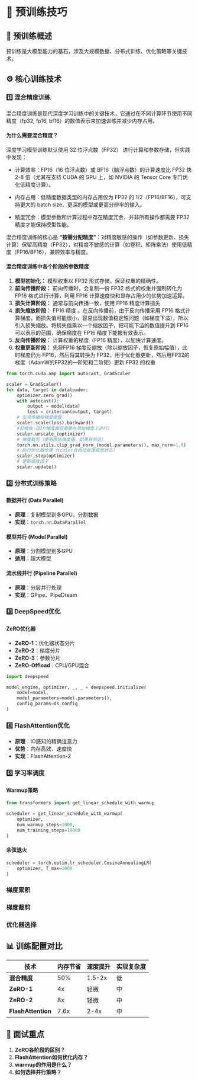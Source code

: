 # 🚀 预训练技巧

## 🎯 预训练概述
预训练是大模型能力的基石，涉及大规模数据、分布式训练、优化策略等关键技术。

## ⚙️ 核心训练技术

### 1️⃣ 混合精度训练

混合精度训练是现代深度学习训练中的关键技术，它通过在不同计算环节使用不同精度（fp32, fp16, bf16）的数值表示来加速训练并减少内存占用。

#### 为什么需要混合精度？

深度学习模型训练默认使用 32 位浮点数（FP32） 进行计算和参数存储，但实践中发现：

- 计算效率：FP16（16 位浮点数）或 BF16（脑浮点数）的计算速度比 FP32 快 2-8 倍（尤其在支持 CUDA 的 GPU 上，如 NVIDIA 的 Tensor Core 专门优化低精度计算）。
- 内存占用：低精度数据类型的内存占用仅为 FP32 的 1/2（FP16/BF16），可支持更大的 batch size、更深的模型或更高分辨率的输入。
  
- 精度冗余：模型参数和计算过程中存在精度冗余，并非所有操作都需要 FP32 精度才能保持模型性能。

混合精度训练的核心是 **“按需分配精度”**：对精度敏感的操作（如参数更新、损失计算）保留高精度（FP32），对精度不敏感的计算（如卷积、矩阵乘法）使用低精度（FP16/BF16），兼顾效率与精度。

#### 混合精度训练中各个阶段的参数精度

1. **模型初始化：** 模型权重以 FP32 形式存储，保证权重的精确性。
2. **前向传播阶段：** 前向传播时，会复制一份 FP32 格式的权重并强制转化为 FP16 格式进行计算，利用 FP16 计算速度快和显存占用少的优势加速运算。
3. **损失计算阶段：** 通常与前向传播一致，使用 FP16 精度计算损失
4. **损失缩放阶段：** FP16 精度 。在反向传播前，由于反向传播采用 FP16 格式计算梯度，而损失值可能很小，容易出现数值稳定性问题（如梯度下溢），所以引入损失缩放。将损失值乘以一个缩放因子，把可能下溢的数值提升到 FP16 可以表示的范围，确保梯度在 FP16 精度下能被有效表示。
5. **反向传播阶段：** 计算权重的梯度（FP16 精度），以加快计算速度。
6. **权重更新阶段：** 先将FP16 梯度反缩放（除以缩放因子，恢复原始幅值），此时梯度仍为 FP16，然后将其转换为 FP32​​ ，用于优化器更新，然后用FP32​的梯度（AdamW的FP32​的一阶矩和二阶矩）更新 FP32 的权重


```python
from torch.cuda.amp import autocast, GradScaler

scaler = GradScaler()
for data, target in dataloader:
    optimizer.zero_grad()
    with autocast():
        output = model(data)
        loss = criterion(output, target)
    # 反向传播和梯度缩放
    scaler.scale(loss).backward()
    #反缩放（因为梯度裁剪需要在原始梯度上进行）
    scaler.unscale_(optimizer)
    # 梯度裁剪（使用原始梯度值，如果有的话）
    torch.nn.utils.clip_grad_norm_(model.parameters(), max_norm=1.0)
    # 执行优化器步骤（scaler会自动处理缩放状态）
    scaler.step(optimizer)
    # 更新缩放因子
    scaler.update()
```

### 2️⃣ 分布式训练策略

#### 数据并行 (Data Parallel)
- **原理**：复制模型到多GPU，分割数据
- **实现**：`torch.nn.DataParallel`

#### 模型并行 (Model Parallel)
- **原理**：分割模型到多GPU
- **适用**：超大模型

#### 流水线并行 (Pipeline Parallel)
- **原理**：分层并行处理
- **实现**：GPipe、PipeDream

### 3️⃣ DeepSpeed优化

#### ZeRO优化器
- **ZeRO-1**：优化器状态分片
- **ZeRO-2**：梯度分片
- **ZeRO-3**：参数分片
- **ZeRO-Offload**：CPU/GPU混合

```python
import deepspeed

model_engine, optimizer, _, _ = deepspeed.initialize(
    model=model,
    model_parameters=model.parameters(),
    config_params=ds_config
)
```

### 4️⃣ FlashAttention优化
- **原理**：IO感知的精确注意力
- **优势**：内存高效、速度快
- **实现**：FlashAttention-2

### 5️⃣ 学习率调度

#### Warmup策略
```python
from transformers import get_linear_schedule_with_warmup

scheduler = get_linear_schedule_with_warmup(
    optimizer,
    num_warmup_steps=1000,
    num_training_steps=10000
)
```

#### 余弦退火
```python
scheduler = torch.optim.lr_scheduler.CosineAnnealingLR(
    optimizer, T_max=1000
)
```


### 梯度累积

### 梯度裁剪

### 优化器选择

## 📊 训练配置对比

| 技术 | 内存节省 | 速度提升 | 实现复杂度 |
|---|---|---|---|
| **混合精度** | 50% | 1.5-2x | 低 |
| **ZeRO-1** | 4x | 轻微 | 中 |
| **ZeRO-2** | 8x | 轻微 | 中 |
| **FlashAttention** | 7.6x | 2-4x | 中 |

## 🎯 面试重点
1. **ZeRO各阶段的区别？**
2. **FlashAttention如何优化内存？**
3. **warmup的作用是什么？**
4. **如何选择并行策略？**